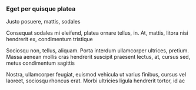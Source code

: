 ### Eget per quisque platea

Justo posuere, mattis, sodales

Consequat sodales mi eleifend, platea ornare tellus, in. At, mattis, litora nisi hendrerit ex, condimentum tristique

Sociosqu non, tellus, aliquam. Porta interdum ullamcorper ultrices, pretium. Massa aenean mollis cras hendrerit suscipit praesent lectus, at, cursus sed, metus condimentum sagittis

Nostra, ullamcorper feugiat, euismod vehicula ut varius finibus, cursus vel laoreet, sociosqu rhoncus erat. Morbi ultricies ligula hendrerit tortor, id ac


